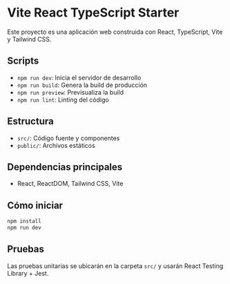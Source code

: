 # Vite React TypeScript Starter

Este proyecto es una aplicación web construida con React, TypeScript, Vite y Tailwind CSS.

## Scripts
- `npm run dev`: Inicia el servidor de desarrollo
- `npm run build`: Genera la build de producción
- `npm run preview`: Previsualiza la build
- `npm run lint`: Linting del código

## Estructura
- `src/`: Código fuente y componentes
- `public/`: Archivos estáticos

## Dependencias principales
- React, ReactDOM, Tailwind CSS, Vite

## Cómo iniciar
```bash
npm install
npm run dev
```

## Pruebas
Las pruebas unitarias se ubicarán en la carpeta `src/` y usarán React Testing Library + Jest.
